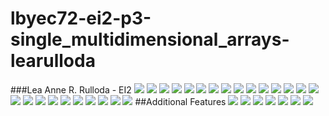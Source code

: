 # lbyec72-ei2-p3-single_multidimensional_arrays-learulloda
###Lea Anne R. Rulloda - EI2
![](1.PNG)
![](3.PNG)
![](4.PNG)
![](5.PNG)
![](6.PNG)
![](7.PNG)
![](8.PNG)
![](9.PNG)
![](10.PNG)
![](11.PNG)
![](12.PNG)
![](13.PNG)
![](14.PNG)
![](15.PNG)
![](16.PNG)
![](17.PNG)
![](18.PNG)
![](19.PNG)
![](20.PNG)
![](21.png)
![](22.png)
![](23.PNG)
![](24.PNG)
![](25.PNG)
![](26.PNG)
##Additional Features
![](27.PNG)
![](28.PNG)
![](29.PNG)
![](30.PNG)
![](31.PNG)
![](32.PNG)
![](33.PNG)
